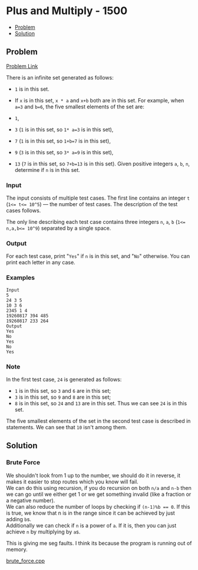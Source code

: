 # Plus and Multiply - 1500
- [Problem](#problem)
- [Solution](#solution)

## Problem
[Problem Link](https://codeforces.com/problemset/problem/1542/B)  

There is an infinite set generated as follows:  

- `1` is in this set. 
- If `x` is in this set, `x * a` and `x+b` both are in this set. 
For example, when `a=3` and `b=6`, the five smallest elements of the set are:  

- `1`, 
- `3` (`1` is in this set, so `1* a=3` is in this set), 
- `7` (`1` is in this set, so `1+b=7` is in this set), 
- `9` (`3` is in this set, so `3* a=9` is in this set), 
- `13` (`7` is in this set, so `7+b=13` is in this set). 
Given positive integers `a`, `b`, `n`, determine if `n` is in this set.  
  
### Input
The input consists of multiple test cases. The first line contains an integer `t` (`1<= t<= 10^5`) — the number of test cases. The description of the test cases follows.  

The only line describing each test case contains three integers `n`, `a`, `b` (`1<= n,a,b<= 10^9`) separated by a single space.  
  
### Output
For each test case, print "`Yes`" if `n` is in this set, and "`No`" otherwise. You can print each letter in any case.

### Examples
```
Input
5
24 3 5
10 3 6
2345 1 4
19260817 394 485
19260817 233 264
Output
Yes
No
Yes
No
Yes
```

### Note  
In the first test case, `24` is generated as follows:  

- `1` is in this set, so `3` and `6` are in this set; 
- `3` is in this set, so `9` and `8` are in this set; 
- `8` is in this set, so `24` and `13` are in this set. 
Thus we can see `24` is in this set.  

The five smallest elements of the set in the second test case is described in statements. We can see that `10` isn't among them.


## Solution

### Brute Force
We shouldn't look from 1 up to the number, we should do it in reverse, it makes it easier to stop routes which you know will fail.  
We can do this using recursion, if you do recursion on both `n/a` and `n-b` then we can go until we either get 1 or we get something invalid (like a fraction or a negative number).  
We can also reduce the number of loops by checking if `(n-1)%b == 0`. If this is true, we know that n is in the range since it can be achieved by just adding `b`s.  
Additionally we can check if `n` is a power of `a`. If it is, then you can just achieve `n` by multiplying by `a`s.  

This is giving me seg faults. I think its because the program is running out of memory.  

[brute_force.cpp](brute_force.cpp)


